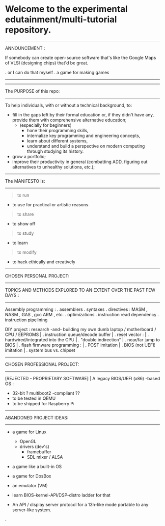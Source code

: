 # Welcome to the experimental edutainment/multi-tutorial repository. 

__________________________________________________________________________
ANNOUNCEMENT :

If somebody can create open-source software that's like the Google Maps
of VLSI (designing chips) that'd be great.

 . or I can do that myself
 . a game for making games 
__________________________________________________________________________
__________________________________________________________________________
The PURPOSE of this repo:
__________________________________________________________________________

To help individuals, with or without a technical background, to:
- fill in the gaps left by their formal education or, if they didn't have any,
  provide them with comprehensive alternative education;
  - (especially for beginners)
    - hone their programming skills,
    - internalize key programming and engineering concepts,
    - learn about different systems,
    - understand and build a perspective on modern computing through studying
      its history.
- grow a portfolio; 
- improve their productivity in general (combatting ADD, figuring out
  alternatives to unhealthy solutions, etc.);     
__________________________________________________________________________
The MANIFESTO is:
__________________________________________________________________________

> to run
  - to use for practical or artistic reasons
> to share
  - to show off
> to study
  - to learn
> to modify
  - to hack ethically and creatively
__________________________________________________________________________
CHOSEN PERSONAL PROJECT:
__________________________________________________________________________
TOPICS AND METHODS EXPLORED TO AN EXTENT OVER THE PAST FEW DAYS :
__________________________________________________________________________

Assembly programming :
 . assemblers 
 . syntaxes 
 . directives : MASM , NASM , GAS , gcc ARM , etc.
 . optimizations
 . instruction read dependency
 . instruction pipelining 

DIY project : research -and- building my own dumb laptop / motherboard / CPU / EEPROMS 
 |
 . instruction queue/decode buffer
 |
 . reset vector :
 | . hardwired/integrated into the CPU 
 | . "double indirection"
 | . near/far jump to BIOS 
 |
 . flash firmware programming :
 | . POST imitation 
 | . BIOS (not UEFI) imitation
 |
 . system bus vs. chipset

__________________________________________________________________________
CHOSEN PROFESSIONAL PROJECT: 
__________________________________________________________________________

[REJECTED - PROPRIETARY SOFTWARE]
  | 
  A legacy BIOS/UEFI (x86) -based OS :
  - 32-bit
  ? multiboot2 -compliant ?? 
  - to be tested in QEMU
  - to be shipped for Raspberry Pi
__________________________________________________________________________
ABANDONED PROJECT IDEAS:
__________________________________________________________________________

- a game for Linux 
  - OpenGL 
  - drivers (dev's)
    - framebuffer
    - SDL mixer / ALSA 

- a game like a built-in OS

- a game for DosBox
- an emulator (VM) 
- learn BIOS-kernel-API/DSP-distro ladder for that 
- An API / display server protocol for a 13h-like mode portable to any server-like system.

.